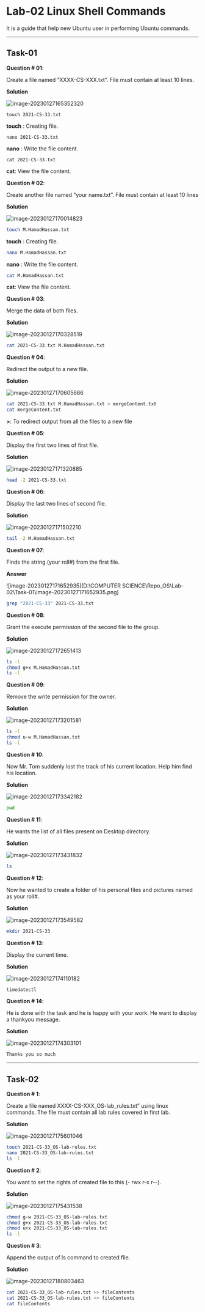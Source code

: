 

# Lab-02 Linux Shell Commands

It is a guide that help new Ubuntu user in performing Ubuntu commands.

---

## Task-01

**Question # 01**: 

Create a file named “XXXX-CS-XXX.txt”. File must contain at least 10 lines.

**Solution**

![image-20230127165352320](Images\image-20230127165352320.png)

```
touch 2021-CS-33.txt
```

**touch** : Creating file.

```
nano 2021-CS-33.txt
```

**nano** : Write the file content.

```
cat 2021-CS-33.txt
```

**cat**: View the file content.

**Question # 02**: 

Create another file named “your name.txt”. File must contain at least 10 lines

**Solution**

![image-20230127170014823](Images\image-20230127170014823.png)

```bash
touch M.HamadHassan.txt
```

**touch** : Creating file.

```bash
nano M.HamadHassan.txt
```

**nano** : Write the file content.

```bash
cat M.HamadHassan.txt
```

**cat**: View the file content.

**Question # 03**: 

Merge the data of both files.

**Solution**

![image-20230127170328519](Images\image-20230127170328519.png)

```bash
cat 2021-CS-33.txt M.HamadHassan.txt
```

**Question # 04**:

Redirect the output to a new file.

**Solution**

![image-20230127170605666](Images\image-20230127170605666.png)

````bash
cat 2021-CS-33.txt M.HamadHassan.txt > mergeContent.txt
cat mergeContent.txt
````

**>**: To redirect output from all the files to a new file

**Question # 05**:

Display the first two lines of first file.

**Solution**

![image-20230127171320885](Images\image-20230127171320885.png)

```bash
head -2 2021-CS-33.txt
```

**Question # 06**: 

Display the last two lines of second file.

**Solution**

![image-20230127171502210](Images\image-20230127171502210.png)

```bash
tail -2 M.HamadHassan.txt
```

**Question # 07**: 

Finds the string (your roll#) from the first file.

**Answer**

![image-20230127171652935](D:\COMPUTER SCIENCE\Repo_OS\Lab-02\Task-01\image-20230127171652935.png)

```bash
grep "2021-CS-33" 2021-CS-33.txt
```

**Question # 08**: 

Grant the execute permission of the second file to the group.

**Solution**

![image-20230127172651413](Images\image-20230127172651413.png)

```bash
ls -l
chmod g+x M.HamadHassan.txt
ls -l
```

**Question # 09**: 

Remove the write permission for the owner.

**Solution**

![image-20230127173201581](Images\image-202301271730295482.png)

```bash
ls -l
chmod u-w M.HamadHassan.txt
ls -l
```

**Question # 10**: 

Now Mr. Tom suddenly lost the track of his current location. Help him find his
location.

**Solution**

![image-20230127173342182](Images\image-20230127173342182.png)

```bash
pwd
```

**Question # 11**: 

He wants the list of all files present on Desktop directory.

**Solution**

![image-20230127173431832](Images\image-20230127173431832.png)

```bash
ls
```



**Question # 12**: 

Now he wanted to create a folder of his personal files and pictures named as
your roll#.

**Solution**

![image-20230127173549582](Images\image-20230127173549582.png)

```bash
mkdir 2021-CS-33
```

**Question # 13**: 

Display the current time.

**Solution**

![image-20230127174110182](Images\image-20230127174110182.png)

```bash
timedatectl
```

**Question # 14**: 

He is done with the task and he is happy with your work. He want to display a
thankyou message.

**Solution**

![image-20230127174303101](Images\image-20230127174303101.png)

```bash
Thanks you so much
```

---

## Task-02

**Question # 1**: 

Create a file named XXXX-CS-XXX_OS-lab_rules.txt” using linux commands.
The file must contain all lab rules covered in first lab.

**Solution**

![image-20230127175601046](Images\image-20230127175601046.png)



````bash
touch 2021-CS-33_OS-lab-rules.txt
nano 2021-CS-33_OS-lab-rules.txt
ls -l
````

**Question # 2**: 

You want to set the rights of created file to this (- rwx r-x r--). 

**Solution**

![image-20230127175431538](Images\image-20230127175431538.png)

```bash
chmod g-w 2021-CS-33_OS-lab-rules.txt
chmod g+x 2021-CS-33_OS-lab-rules.txt
chmod u+x 2021-CS-33_OS-lab-rules.txt
ls -l
```

**Question # 3**: 

Append the output of ls command to created file.

**Solution**

![image-20230127180803463](Images\image-20230127180803463.png)

```bash
cat 2021-CS-33_OS-lab-rules.txt >> fileContents
cat 2021-CS-33_OS-lab-rules.txt >> fileContents 
cat fileContents
```

